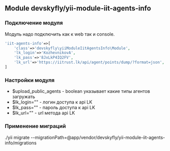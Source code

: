 ## Module devskyfly/yii-module-iit-agents-info

### Подключение модуля

Модуль надо подключить как к web так и console.

```php
'iit-agents-info'=>[
    'class'=>'devskyfly\yiiModuleIitAgentsInfo\Module',
    'lk_login'=>'KozhevnikovA',
    'lk_pass'=>'8JxLkP4IQ2FV',
    'lk_url'=>'https://iitrust.lk/api/agent/points/dump/?format=json',
]
```


### Настройки модуля

 * $upload_public_agents - boolean указывает какие типы агентов загружать
 * $lk_login="" - логин доступа к api LK
 * $lk_pass="" - пароль доступа к api LK
 * $lk_url="" - url метода api LK

### Применение миграций

./yii migrate --migrationPath=@app/vendor/devskyfly/yii-module-iit-agents-info/migrations